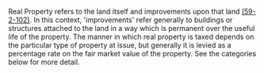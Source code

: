 Real Property refers to the land itself and improvements upon that land [(59-2-102)](https://le.utah.gov/xcode/Title59/Chapter2/59-2-S102.html?v=C59-2-S102_2025070120250507). In this context, 'improvements' refer generally to buildings or structures attached to the land in a way which is permanent over the useful life of the property. The manner in which real property is taxed depends on the particular type of property at issue, but generally it is levied as a percentage rate on the fair market value of the property. See the categories below for more detail.
